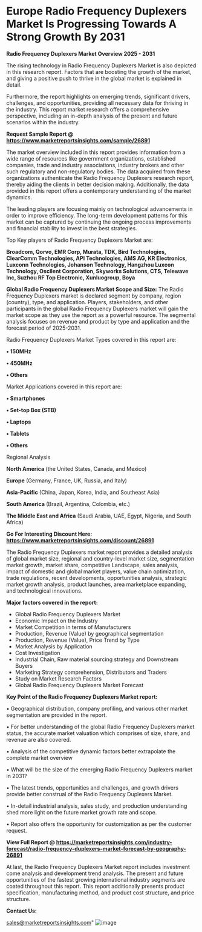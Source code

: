  # Europe Radio Frequency Duplexers Market Is Progressing Towards A Strong Growth By 2031

<Strong> Radio Frequency Duplexers Market Overview 2025 - 2031</strong>

The rising technology in Radio Frequency Duplexers Market is also depicted in this research report. Factors that are boosting the growth of the market, and giving a positive push to thrive in the global market is explained in detail.

Furthermore, the report highlights on emerging trends, significant drivers, challenges, and opportunities, providing all necessary data for thriving in the industry. This report market research offers a comprehensive perspective, including an in-depth analysis of the present and future scenarios within the industry.

<strong>Request Sample Report @ <a href=https://www.marketreportsinsights.com/sample/26891>https://www.marketreportsinsights.com/sample/26891</a></strong>

The market overview included in this report provides information from a wide range of resources like government organizations, established companies, trade and industry associations, industry brokers and other such regulatory and non-regulatory bodies. The data acquired from these organizations authenticate the Radio Frequency Duplexers research report, thereby aiding the clients in better decision making. Additionally, the data provided in this report offers a contemporary understanding of the market dynamics.

The leading players are focusing mainly on technological advancements in order to improve efficiency. The long-term development patterns for this market can be captured by continuing the ongoing process improvements and financial stability to invest in the best strategies.

Top Key players of Radio Frequency Duplexers Market are:

<strong>Broadcom, Qorvo, EMR Corp, Murata, TDK, Bird Technologies, ClearComm Technologies, API Technologies, AMS AG, KR Electronics, Luxconn Technologies, Johanson Technology, Hangzhou Luxcon Technology, Oscilent Corporation, Skyworks Solutions, CTS, Telewave Inc, Suzhou RF Top Electronic, Xunluogroup, Boya</strong>

<strong><b>Global Radio Frequency Duplexers Market Scope and Size:</b></strong>
The Radio Frequency Duplexers market is declared segment by company, region (country), type, and application. Players, stakeholders, and other participants in the global Radio Frequency Duplexers market will gain the market scope as they use the report as a powerful resource. The segmental analysis focuses on revenue and product by type and application and the forecast period of 2025-2031.

Radio Frequency Duplexers Market Types covered in this report are:

<strong>• 150MHz

• 450MHz

• Others</strong>

Market Applications covered in this report are:

<strong>• Smartphones

• Set-top Box (STB)

• Laptops

• Tablets

• Others</strong> 

Regional Analysis

<strong>North America</strong> (the United States, Canada, and Mexico)

<strong>Europe</strong> (Germany, France, UK, Russia, and Italy)

<strong>Asia-Pacific</strong> (China, Japan, Korea, India, and Southeast Asia)

<strong>South America</strong> (Brazil, Argentina, Colombia, etc.)

<strong>The Middle East and Africa</strong> (Saudi Arabia, UAE, Egypt, Nigeria, and South Africa)

<strong>Go For Interesting Discount Here: <a href=https://www.marketreportsinsights.com/discount/26891>https://www.marketreportsinsights.com/discount/26891</a></strong>

The Radio Frequency Duplexers market report provides a detailed analysis of global market size, regional and country-level market size, segmentation market growth, market share, competitive Landscape, sales analysis, impact of domestic and global market players, value chain optimization, trade regulations, recent developments, opportunities analysis, strategic market growth analysis, product launches, area marketplace expanding, and technological innovations.

<strong><b>Major factors covered in the report:</b></strong>
<ul>
  <li>Global Radio Frequency Duplexers Market </li>
  <li>Economic Impact on the Industry</li>
  <li>Market Competition in terms of Manufacturers</li>
  <li>Production, Revenue (Value) by geographical segmentation</li>
  <li>Production, Revenue (Value), Price Trend by Type</li>
  <li>Market Analysis by Application</li>
  <li>Cost Investigation</li>
  <li>Industrial Chain, Raw material sourcing strategy and Downstream Buyers</li>
  <li>Marketing Strategy comprehension, Distributors and Traders</li>
  <li>Study on Market Research Factors</li>
  <li>Global Radio Frequency Duplexers Market Forecast</li>
</ul>

<strong><b>Key Point of the Radio Frequency Duplexers Market report:</b></strong>

• Geographical distribution, company profiling, and various other market segmentation are provided in the report.

• For better understanding of the global Radio Frequency Duplexers market status, the accurate market valuation which comprises of size, share, and revenue are also covered.

• Analysis of the competitive dynamic factors better extrapolate the complete market overview

• What will be the size of the emerging Radio Frequency Duplexers market in 2031?

• The latest trends, opportunities and challenges, and growth drivers provide better construal of the Radio Frequency Duplexers Market.

• In-detail industrial analysis, sales study, and production understanding shed more light on the future market growth rate and scope.

• Report also offers the opportunity for customization as per the customer request.

<strong><b>View Full Report @ <a href=https://marketreportsinsights.com/industry-forecast/radio-frequency-duplexers-market-forecast-by-geography-26891>https://marketreportsinsights.com/industry-forecast/radio-frequency-duplexers-market-forecast-by-geography-26891</a></b></strong>


At last, the Radio Frequency Duplexers Market report includes investment come analysis and development trend analysis. The present and future opportunities of the fastest growing international industry segments are coated throughout this report. This report additionally presents product specification, manufacturing method, and product cost structure, and price structure.

<strong>Contact Us:</strong>

sales@marketreportsinsights.com"
![image](https://github.com/user-attachments/assets/6b2bfc51-3a08-4ff5-8e9d-bc9e99dea4e9)
